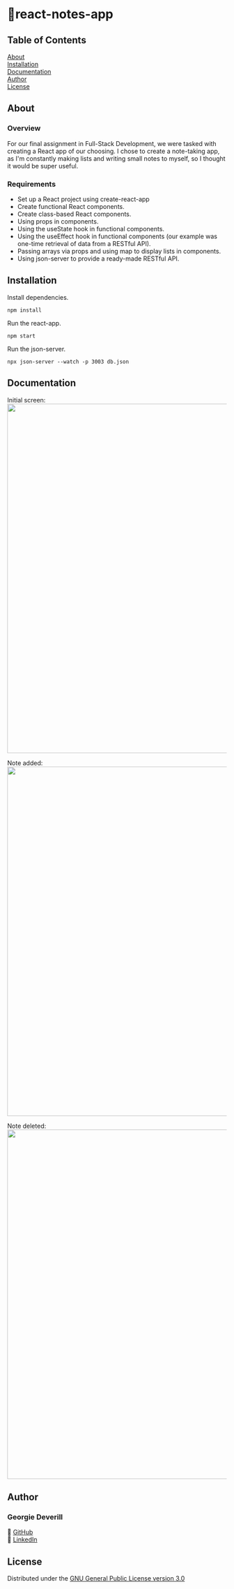# 📝react-notes-app

## Table of Contents

[About](#about)\
[Installation](#installation)\
[Documentation](#documentation)\
[Author](#author)\
[License](#license)

## About

### Overview

For our final assignment in Full-Stack Development, we were tasked with creating a React app of our choosing. I chose to create a note-taking app, as I'm constantly making lists and writing small notes to myself, so I thought it would be super useful.

### Requirements

* Set up a React project using create-react-app
* Create functional React components.
* Create class-based React components.
* Using props in components.
* Using the useState hook in functional components.
* Using the useEffect hook in functional components (our example was one-time retrieval of data from a RESTful API).
* Passing arrays via props and using map to display lists in components.
* Using json-server to provide a ready-made RESTful API.

## Installation

Install dependencies.

```
npm install
```

Run the react-app.

```
npm start
```
Run the json-server.

```
npx json-server --watch -p 3003 db.json
```

## Documentation

Initial screen:\
<img width="800px" src="https://user-images.githubusercontent.com/72951538/158279972-8406dbf2-f6f8-4f55-9b0e-46511df923e1.png" >

Note added:\
<img width="800px" src="https://user-images.githubusercontent.com/72951538/158280186-0e9156ee-4858-4e92-a415-b5b33144137d.png" >

Note deleted:\
<img width="800px" src="https://user-images.githubusercontent.com/72951538/158280267-270bf665-74c1-4f62-8a1a-74af804413ce.png" >

## Author

### Georgie Deverill

🐒 [GitHub](https://github.com/gdevv)\
🐒 [LinkedIn](https://www.linkedin.com/in/georgie-deverill-044833121/)

## License

Distributed under the [GNU General Public License version 3.0](https://www.gnu.org/licenses/gpl-3.0.en.html)
